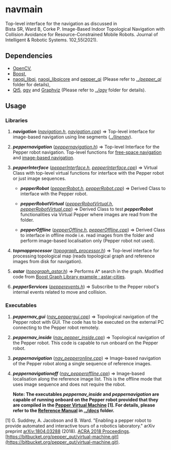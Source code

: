 # navmain

Top-level interface for the navigation as discussed in  
Bista SR, Ward B, Corke P. Image-Based Indoor Topological Navigation with Collision Avoidance for Resource-Constrained Mobile Robots. Journal of Intelligent & Robotic Systems. 102,55(2021).  

## Dependencies
* [OpenCV](https://opencv.org/),
* [Boost](https://www.boost.org/),
* [naoqi_libqi](http://wiki.ros.org/naoqi_libqi), [naoqi_libqicore](http://wiki.ros.org/naoqi_libqicore) and [pepper_qi](ttps://github.com/suuman/pepper_navigation/tree/main/pepper_qi) (Please refer to [*../pepper_qi*](https://github.com/suuman/pepper_navigation/tree/main/pepper_qi) folder for details),
* [Qt5](https://doc.qt.io/qt-5/index.html), [qgv](https://github.com/suuman/pepper_navigation/tree/main/qgv) and [Graphviz](https://graphviz.org/) (Please refer to [*../qgv*](https://github.com/suuman/pepper_navigation/tree/main/qgv) folder for details).

## Usage
### Libraries
1. ***navigation*** ([*navigation.h*](https://github.com/suuman/pepper_navigation/blob/main/navmain/navigation.h), [*navigation.cpp*](https://github.com/suuman/pepper_navigation/blob/main/navmain/navigation.cpp)) => Top-level interface for image-based navigation using line segments ([*../linenav*](https://github.com/suuman/pepper_navigation/tree/main/linenav)). 

2. ***peppernavigation*** ([*peppernavigation.h*](https://github.com/suuman/pepper_navigation/blob/main/navmain/peppernavigation.h)) => Top-level Interface for the Pepper robot navigation. Top-level functions for [free-space navigation](https://github.com/suuman/pepper_navigation/tree/main/depthnav) and [image-based navigation](https://github.com/suuman/pepper_navigation/tree/main/linenav). 

3. ***pepperInterface*** ([*pepperInterface.h*](https://github.com/suuman/pepper_navigation/blob/main/navmain/pepperInterface.h), [*pepperInterface.cpp*](https://github.com/suuman/pepper_navigation/blob/main/navmain/pepperInterface.cpp)) => Virtual Class with top-level virtual functions for interface with the Pepper robot or just image sequences.
    - ***pepperRobot*** ([*pepperRobot.h*](https://github.com/suuman/pepper_navigation/blob/main/navmain/pepperRobot.h), [*pepperRobot.cpp*](https://github.com/suuman/pepper_navigation/blob/main/navmain/pepperRobot.cpp))  => Derived Class to interface with the Pepper robot.  
    
    - ***pepperRobotVirtual*** ([*pepperRobotVirtual.h*](https://github.com/suuman/pepper_navigation/blob/main/navmain/pepperRobotVirtual.h), [*pepperRobotVirtual.cpp*](https://github.com/suuman/pepper_navigation/blob/main/navmain/pepperRobotVirtual.cpp)) => Derived Class to test ***pepperRobot*** functionalities via Virtual Pepper where images are read from the folder.  
    - ***pepperOffline*** ([*pepperOffline.h*](https://github.com/suuman/pepper_navigation/blob/main/navmain/pepperOffline.h), [*pepperOffline.cpp*](https://github.com/suuman/pepper_navigation/blob/main/navmain/pepperOffline.cpp)) => Derived Class to interface in offline mode i.e. read images from the folder and perform image-based localisation only (Pepper robot not used).  

7. ***topmapprocessor*** ([*topograph_processor.h*](https://github.com/suuman/pepper_navigation/blob/main/navmain/topograph_processor.h)) => Top-level interface for processing topological map (reads topological graph and reference images from disk for navigation).
8. ***astar*** ([*topograph_astar.h*](https://github.com/suuman/pepper_navigation/blob/main/navmain/topograph_astar.h)) => Performs A* search in the graph. Modified code from [Boost Graph Library example : astar-cities](https://www.boost.org/doc/libs/1_54_0/libs/graph/example/astar-cities.cpp).

9. ***pepperServices*** ([*pepperevents.h*](https://github.com/suuman/pepper_navigation/blob/main/navmain/pepperevents.h)) => Subscribe to the Pepper robot's internal events related to move and collision.

### Executables
1. ***peppernav_gui*** ([*nav_peppergui.cpp*](https://github.com/suuman/pepper_navigation/blob/main/navmain/nav_peppergui.cpp)) => Topological navigation of the Pepper robot with GUI. The code has to be executed on the external PC connecting to the Pepper robot remotely.  

2. ***peppernav_inside*** ([*nav_pepper_inside.cpp*](https://github.com/suuman/pepper_navigation/blob/main/navmain/nav_pepper_inside.cpp)) => Topological navigation of the Pepper robot. This code is capable to run onboard on the Pepper robot.  

3. ***peppernavigation*** ([*nav_pepperonline.cpp*](https://github.com/suuman/pepper_navigation/blob/main/navmain/nav_pepperonline.cpp)) => Image-based navigation of the Pepper robot along a single sequence of reference images.   

5. ***peppernavigationoff*** ([*nav_pepperoffline.cpp*](https://github.com/suuman/pepper_navigation/blob/main/navmain/nav_pepperoffline.cpp)) => Image-based localisation along the reference image list. This is the offline mode that uses image sequence and does not require the robot.  

    **Note: The executables *peppernav_inside* and  *peppernavigation* are capable of running onboard on the Pepper robot provided that they are compiled in the [Pepper Virtual Machine](https://bitbucket.org/pepper_qut/virtual-machine.git) [1]. For details, please refer to the [Reference Manual](https://github.com/suuman/pepper_navigation/tree/main/docs/Pepper_Navigation_Reference_Manual.pdf) in [*../docs*](https://github.com/suuman/pepper_navigation/tree/main/docs) folder.**  
  
[1] G. Suddrey, A. Jacobson and B. Ward. "Enabling a pepper robot to provide automated and interactive tours of a robotics laboratory." arXiv preprint [arXiv:1804.03288](https://arxiv.org/abs/1804.03288) (2018). [ACRA 2018 Proceedings](https://ssl.linklings.net/conferences/acra/acra2018_proceedings/views/includes/files/pap109s1-file1.pdf). [https://bitbucket.org/pepper_qut/virtual-machine.git](https://bitbucket.org/pepper_qut/virtual-machine.git).